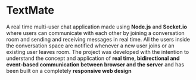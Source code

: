 # TextMate
A real time multi-user chat application made using **Node.js** and **Socket.io** where users can communicate with each other by joining a conversation room and sending and receiving messages in real time. All the users inside the conversation space are notified whenever a new user joins or an existing user leaves room. The project was developed with the intention to understand the concept and application of **real time, bidirectional and event-based communication between browser and the server** and has been built on a completely **responsive web design** 

